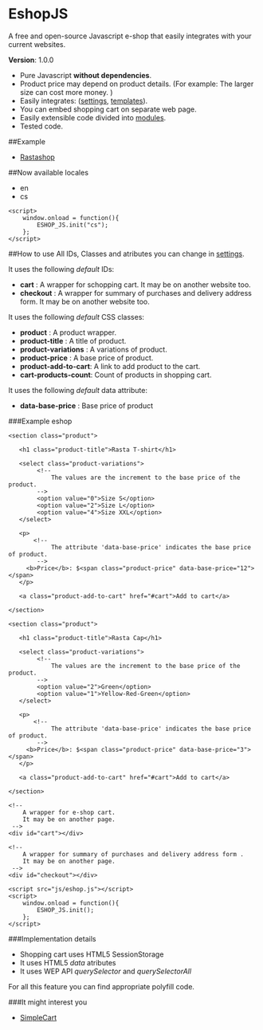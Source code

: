 # EshopJS
A free and open-source Javascript e-shop that easily integrates with your current websites.

**Version**: 1.0.0

- Pure Javascript **without dependencies**.
- Product price may depend on product details. (For example: The larger size can cost more money. )
- Easily integrates: ([settings](https://github.com/Kibo/eshopJS/blob/master/project/src/settings.js), [templates](https://github.com/Kibo/eshopJS/tree/master/project/src/templates)).
- You can embed shopping cart on separate web page.
- Easily extensible code divided into [modules](https://github.com/Kibo/eshopJS/tree/master/project/src/modules).
- Tested code.

##Example
- [Rastashop](http://kibo.github.io/eshopJS/)

##Now available locales
 - en
 - cs
``` 
<script>
	window.onload = function(){
		ESHOP_JS.init("cs");				
	};			
</script>
```
##How to use
All IDs, Classes and atributes you can change in [settings](https://github.com/Kibo/eshopJS/blob/master/project/src/settings.js).

It uses the following *default* IDs:
- **cart**					: A wrapper for schopping cart. It may be on another website too.
- **checkout**				:  A wrapper for summary of purchases and delivery address form. It may be on another website too.

It uses the following *default* CSS classes:
- **product** 				: A product wrapper.
- **product-title**		: A title of product.
- **product-variations**	: A variations of product.
- **product-price**		: A base price of product.
- **product-add-to-cart**: A link to add product to the cart.
- **cart-products-count**: Count of products in shopping cart.

It uses the following *default* data attribute:
- **data-base-price** 	: Base price of product

###Example eshop
```
<section class="product">  
      
   <h1 class="product-title">Rasta T-shirt</h1>  

   <select class="product-variations">      		
   		<!-- 
   			The values are the increment to the base price of the product.  
   		-->
   		<option value="0">Size S</option>
   		<option value="2">Size L</option>	
   		<option value="4">Size XXL</option> 
   </select>   
   
   <p>
   	   <!-- 
   			The attribute 'data-base-price' indicates the base price of product. 
   		-->
	 <b>Price</b>: $<span class="product-price" data-base-price="12"></span>
   </p>
   
   <a class="product-add-to-cart" href="#cart">Add to cart</a>
      
</section>  

<section class="product">  
      
   <h1 class="product-title">Rasta Cap</h1>  

   <select class="product-variations">
   		<!-- 
   			The values are the increment to the base price of the product.  
   		-->
   		<option value="2">Green</option>
   		<option value="1">Yellow-Red-Green</option>	   		
   </select>   
   
   <p>   
   	   <!-- 
   			The attribute 'data-base-price' indicates the base price of product. 
   		-->
	 <b>Price</b>: $<span class="product-price" data-base-price="3"></span>
   </p>
   
   <a class="product-add-to-cart" href="#cart">Add to cart</a>
      
</section> 

<!-- 
	A wrapper for e-shop cart.
	It may be on another page.
 -->
<div id="cart"></div>

<!-- 
	A wrapper for summary of purchases and delivery address form .
	It may be on another page.
 -->
<div id="checkout"></div>

<script src="js/eshop.js"></script>
<script>
	window.onload = function(){
		ESHOP_JS.init();				
	};			
</script>
```
###Implementation details
- Shopping cart uses HTML5 SessionStorage
- It uses HTML5 *data* atributes
- It uses WEP API *querySelector* and *querySelectorAll*

For all this feature you can find appropriate polyfill code.

###It might interest you
- [SimpleCart](https://github.com/wojodesign/simplecart-js)
